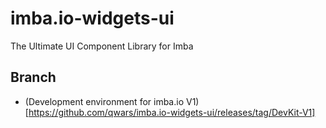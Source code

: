 # imba.io-widgets-ui
The Ultimate UI Component Library for Imba

## Branch

- (Development environment for imba.io V1)[https://github.com/qwars/imba.io-widgets-ui/releases/tag/DevKit-V1]
